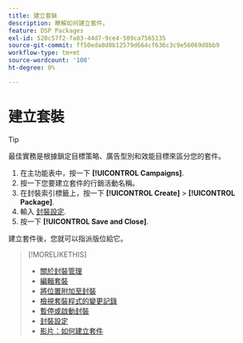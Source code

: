 ```yaml
---
title: 建立套裝
description: 瞭解如何建立套件。
feature: DSP Packages
exl-id: 528c57f2-fa83-44d7-9ce4-509ca7565135
source-git-commit: ff50eda8d8b12579d664cf636c3c9e56069d8bb9
workflow-type: tm+mt
source-wordcount: '108'
ht-degree: 0%

---
```


# 建立套裝

>[!TIP]
>
>最佳實務是根據鎖定目標策略、廣告型別和效能目標來區分您的套件。

1. 在主功能表中，按一下 **[!UICONTROL Campaigns]**.
1. 按一下您要建立套件的行銷活動名稱。
1. 在封裝索引標籤上，按一下 **[!UICONTROL Create]** > **[!UICONTROL Package]**.
1. 輸入 [封裝設定](package-settings.md).
1. 按一下 **[!UICONTROL Save and Close]**.

建立套件後，您就可以指派版位給它。

>[!MORELIKETHIS]
>
>* [關於封裝管理](package-about.md)
>* [編輯套裝](package-edit.md)
>* [將位置附加至封裝](package-attach-placement.md)
>* [檢視套裝程式的變更記錄](package-change-log.md)
>* [暫停或啟動封裝](package-pause-activate.md)
>* [封裝設定](package-settings.md)
>* [影片：如何建立套件](https://experienceleague.adobe.com/docs/advertising-learn/tutorials/dsp/package-create.html)

